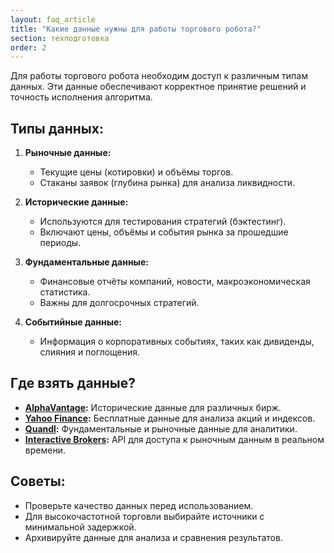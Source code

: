 ```yaml
---
layout: faq_article
title: "Какие данные нужны для работы торгового робота?"
section: техподготовка
order: 2
---
```


Для работы торгового робота необходим доступ к различным типам данных. Эти данные обеспечивают корректное принятие решений и точность исполнения алгоритма.

## Типы данных:

1. **Рыночные данные:**
   - Текущие цены (котировки) и объёмы торгов.
   - Стаканы заявок (глубина рынка) для анализа ликвидности.

2. **Исторические данные:**
   - Используются для тестирования стратегий (бэктестинг).
   - Включают цены, объёмы и события рынка за прошедшие периоды.

3. **Фундаментальные данные:**
   - Финансовые отчёты компаний, новости, макроэкономическая статистика.
   - Важны для долгосрочных стратегий.

4. **Событийные данные:**
   - Информация о корпоративных событиях, таких как дивиденды, слияния и поглощения.

## Где взять данные?

- **[AlphaVantage](https://alphavantage.co/):** Исторические данные для различных бирж.
- **[Yahoo Finance](https://finance.yahoo.com/):** Бесплатные данные для анализа акций и индексов.
- **[Quandl](https://www.quandl.com/):** Фундаментальные и рыночные данные для аналитики.
- **[Interactive Brokers](https://www.interactivebrokers.com/):** API для доступа к рыночным данным в реальном времени.

## Советы:

- Проверьте качество данных перед использованием.
- Для высокочастотной торговли выбирайте источники с минимальной задержкой.
- Архивируйте данные для анализа и сравнения результатов.
